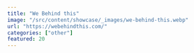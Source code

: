 ```yaml
---
title: "We Behind this"
image: "/src/content/showcase/_images/we-behind-this.webp"
url: "https://webehindthis.com/"
categories: ["other"]
featured: 20
---
```

